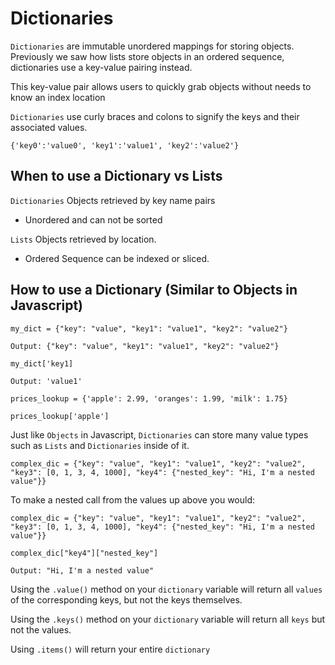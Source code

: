 # Dictionaries

```Dictionaries``` are immutable unordered mappings for storing objects. Previously we saw how lists store objects in an ordered sequence, dictionaries use a key-value pairing instead.

This key-value pair allows users to quickly grab objects without needs to know an index location

```Dictionaries``` use curly braces and colons to signify the keys and their associated values.
```
{'key0':'value0', 'key1':'value1', 'key2':'value2'}
```
## When to use a Dictionary vs Lists

```Dictionaries``` Objects retrieved by key name pairs

* Unordered and can not be sorted

```Lists``` Objects retrieved by location. 

* Ordered Sequence can be indexed or sliced.

## How to use a Dictionary (Similar to Objects in Javascript)
```
my_dict = {"key": "value", "key1": "value1", "key2": "value2"}

Output: {"key": "value", "key1": "value1", "key2": "value2"}

my_dict['key1]

Output: 'value1'

prices_lookup = {'apple': 2.99, 'oranges': 1.99, 'milk': 1.75}

prices_lookup['apple']

```

Just like ```Objects``` in Javascript, ```Dictionaries``` can store many value types such as ```Lists``` and ```Dictionaries``` inside of it.

```
complex_dic = {"key": "value", "key1": "value1", "key2": "value2", "key3": [0, 1, 3, 4, 1000], "key4": {"nested_key": "Hi, I'm a nested value"}}
```

To make a nested call from the values up above you would:

```
complex_dic = {"key": "value", "key1": "value1", "key2": "value2", "key3": [0, 1, 3, 4, 1000], "key4": {"nested_key": "Hi, I'm a nested value"}}

complex_dic["key4"]["nested_key"]

Output: "Hi, I'm a nested value"
```

Using the ```.value()``` method on your ```dictionary``` variable will return all ```values``` of the corresponding keys, but not the keys themselves.

Using the ```.keys()``` method on your ```dictionary``` variable will return all ```keys``` but not the values.

Using ```.items()``` will return your entire ```dictionary```